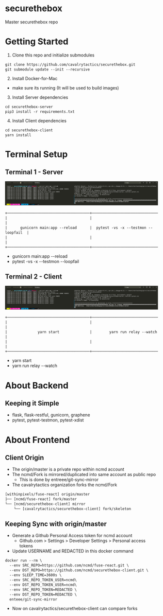 # securethebox
Master securethebox repo

# Getting Started
1. Clone this repo and initialize submodules
```
git clone https://github.com/cavalrytactics/securethebox.git
git submodule update --init --recursive
```
2. Install Docker-for-Mac
- make sure its running (It will be used to build images)

3. Install Server dependencies
```
cd securethebox-server
pip3 install -r requirements.txt
```

4. Install Client dependencies
```
cd securethebox-client
yarn install
```

# Terminal Setup
## Terminal 1 - Server
![server](./terminal_server.png "server")
```
+──────────────────────────────────────+──────────────────────────────────────+
|                                      |                                      |
|      gunicorn main:app --reload      |  pytest -vs -x --testmon --loopfail  |
|                                      |                                      |
+──────────────────────────────────────+──────────────────────────────────────+
```
- gunicorn main:app --reload
- pytest -vs -x --testmon --loopfail

## Terminal 2 - Client
![client](./terminal_server.png "client")
```
+──────────────────────────────────────+──────────────────────────────────────+
|                                      |                                      |
|              yarn start              |        yarn run relay --watch        |
|                                      |                                      |
+──────────────────────────────────────+──────────────────────────────────────+
```
- yarn start
- yarn run relay --watch

# About Backend
## Keeping it Simple
- flask, flask-restful, gunicorn, graphene
- pytest, pytest-testmon, pytest-xdist

# About Frontend
## Client Origin
- The origin/master is a private repo within ncmd account
- The ncmd/Fork is mirrored/duplicated into same account as public repo
  - This is done by entreee/git-sync-mirror
- The cavalrytactics organization forks the ncmd/Fork
```
[withinpixels/fuse-react] origin/master
├── [ncmd/fuse-react] fork/master
└── [ncmd/securethebox-client] mirror
    └── [cavalrytactics/securethebox-client] fork/skeleton
```

## Keeping Sync with origin/master
- Generate a Github Personal Access token for ncmd account
  - Github.com > Settings > Developer Settings > Personal access tokens
- Update USERNAME and REDACTED in this docker command
```
docker run --rm \
  --env SRC_REPO=https://github.com/ncmd/fuse-react.git \
  --env DST_REPO=https://github.com/ncmd/securethebox-client.git \
  --env SLEEP_TIME=3600s \
  --env SRC_REPO_TOKEN_USER=ncmd\
  --env DST_REPO_TOKEN_USER=ncmd\
  --env SRC_REPO_TOKEN=REDACTED \
  --env DST_REPO_TOKEN=REDACTED \
  enteee/git-sync-mirror
```
- Now on cavalrytactics/securethebox-client can compare forks
